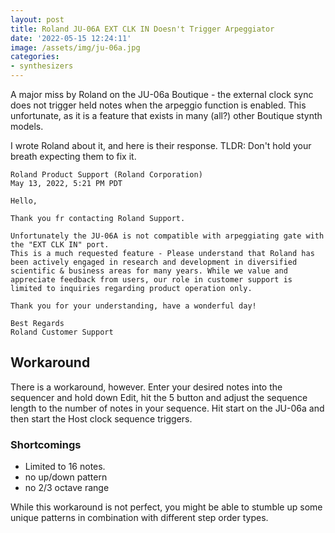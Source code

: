 ```yaml
---
layout: post
title: Roland JU-06A EXT CLK IN Doesn't Trigger Arpeggiator
date: '2022-05-15 12:24:11'
image: /assets/img/ju-06a.jpg
categories:
- synthesizers
---
```


A major miss by Roland on the JU-06a Boutique - the external clock sync does not trigger held notes when the arpeggio function is enabled. 
This unfortunate, as it is a feature that exists in many (all?) other Boutique stynth models.

I wrote Roland about it, and here is their response.  TLDR: Don't hold your breath expecting them to fix it.

```	
Roland Product Support (Roland Corporation)
May 13, 2022, 5:21 PM PDT

Hello,

Thank you fr contacting Roland Support.

Unfortunately the JU-06A is not compatible with arpeggiating gate with the "EXT CLK IN" port. 
This is a much requested feature - Please understand that Roland has been actively engaged in research and development in diversified scientific & business areas for many years. While we value and appreciate feedback from users, our role in customer support is limited to inquiries regarding product operation only.
 
Thank you for your understanding, have a wonderful day! 

Best Regards
Roland Customer Support
```

## Workaround

There is a workaround, however. Enter your desired notes into the sequencer and hold down Edit, hit the 5 button and adjust the sequence length to the number of notes in your sequence. Hit start on the JU-06a and then start the Host clock sequence triggers.

### Shortcomings

- Limited to 16 notes. 
- no up/down pattern
- no 2/3 octave range

 While this workaround is not perfect, you might be able to stumble up some unique patterns in combination with different step order types. 

